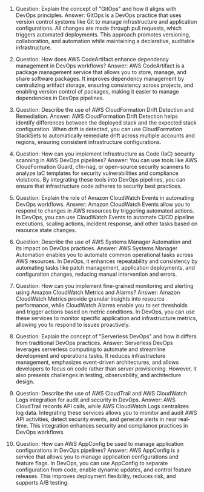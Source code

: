 1. Question: Explain the concept of "GitOps" and how it aligns with DevOps principles.
Answer: GitOps is a DevOps practice that uses version control systems like Git to manage infrastructure and application configurations. All changes are made through pull requests, which triggers automated deployments. This approach promotes versioning, collaboration, and automation while maintaining a declarative, auditable infrastructure.

2. Question: How does AWS CodeArtifact enhance dependency management in DevOps workflows?
Answer: AWS CodeArtifact is a package management service that allows you to store, manage, and share software packages. It improves dependency management by centralizing artifact storage, ensuring consistency across projects, and enabling version control of packages, making it easier to manage dependencies in DevOps pipelines.

3. Question: Describe the use of AWS CloudFormation Drift Detection and Remediation.
Answer: AWS CloudFormation Drift Detection helps identify differences between the deployed stack and the expected stack configuration. When drift is detected, you can use CloudFormation StackSets to automatically remediate drift across multiple accounts and regions, ensuring consistent infrastructure configurations.

4. Question: How can you implement Infrastructure as Code (IaC) security scanning in AWS DevOps pipelines?
Answer: You can use tools like AWS CloudFormation Guard, cfn-nag, or open-source security scanners to analyze IaC templates for security vulnerabilities and compliance violations. By integrating these tools into DevOps pipelines, you can ensure that infrastructure code adheres to security best practices.

5. Question: Explain the role of Amazon CloudWatch Events in automating DevOps workflows.
Answer: Amazon CloudWatch Events allow you to respond to changes in AWS resources by triggering automated actions. In DevOps, you can use CloudWatch Events to automate CI/CD pipeline executions, scaling actions, incident response, and other tasks based on resource state changes.

6. Question: Describe the use of AWS Systems Manager Automation and its impact on DevOps practices.
Answer: AWS Systems Manager Automation enables you to automate common operational tasks across AWS resources. In DevOps, it enhances repeatability and consistency by automating tasks like patch management, application deployments, and configuration changes, reducing manual intervention and errors.

7. Question: How can you implement fine-grained monitoring and alerting using Amazon CloudWatch Metrics and Alarms?
Answer: Amazon CloudWatch Metrics provide granular insights into resource performance, while CloudWatch Alarms enable you to set thresholds and trigger actions based on metric conditions. In DevOps, you can use these services to monitor specific application and infrastructure metrics, allowing you to respond to issues proactively.

8. Question: Explain the concept of "Serverless DevOps" and how it differs from traditional DevOps practices.
Answer: Serverless DevOps leverages serverless computing to automate and streamline development and operations tasks. It reduces infrastructure management, emphasizes event-driven architectures, and allows developers to focus on code rather than server provisioning. However, it also presents challenges in testing, observability, and architecture design.

9. Question: Describe the use of AWS CloudTrail and AWS CloudWatch Logs integration for audit and security in DevOps.
Answer: AWS CloudTrail records API calls, while AWS CloudWatch Logs centralizes log data. Integrating these services allows you to monitor and audit AWS API activities, detect security events, and generate alerts in near real-time. This integration enhances security and compliance practices in DevOps workflows.

10. Question: How can AWS AppConfig be used to manage application configurations in DevOps pipelines?
Answer: AWS AppConfig is a service that allows you to manage application configurations and feature flags. In DevOps, you can use AppConfig to separate configuration from code, enable dynamic updates, and control feature releases. This improves deployment flexibility, reduces risk, and supports A/B testing.
